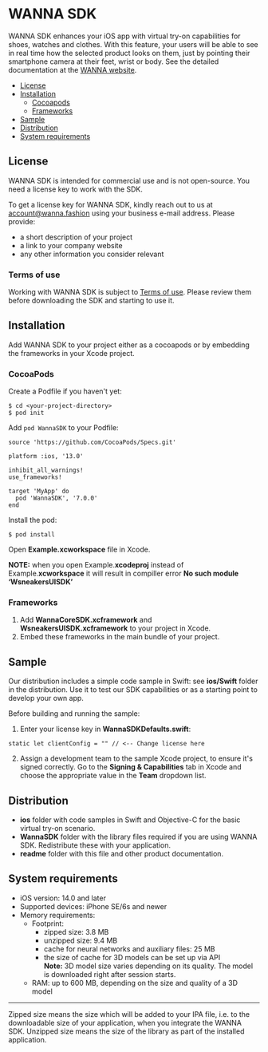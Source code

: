 # WANNA SDK

WANNA SDK enhances your iOS app with virtual try-on capabilities for shoes, watches and clothes. With this feature, your users will be able to see in real time how the selected product looks on them, just by pointing their smartphone camera at their feet, wrist or body. See the detailed documentation at the [WANNA website](https://docs.wanna.fashion/ios/getstarted).

<!-- TOC -->

- [License](#license)
- [Installation](#installation)
	- [Cocoapods](#cocoapods)
	- [Frameworks](#frameworks)
- [Sample](#sample)
- [Distribution](#distribution)
- [System requirements](#system-requirements)

<!-- /TOC -->

## License

WANNA SDK is intended for commercial use and is not open-source. You need a license key to work with the SDK.

To get a license key for WANNA SDK, kindly reach out to us at account@wanna.fashion using your business e-mail address. Please provide:

* a short description of your project
* a link to your company website
* any other information you consider relevant

### Terms of use

Working with WANNA SDK is subject to [Terms of use](https://wanna.fashion/terms-trial). Please review them before downloading the SDK and starting to use it.

## Installation

Add WANNA SDK to your project either as a cocoapods or by embedding the frameworks in your Xcode project.

### CocoaPods

Create a Podfile if you haven't yet:

```
$ cd <your-project-directory>
$ pod init
```

Add `pod WannaSDK` to your Podfile:

```
source 'https://github.com/CocoaPods/Specs.git'

platform :ios, '13.0'

inhibit_all_warnings!
use_frameworks!

target 'MyApp' do
  pod 'WannaSDK', '7.0.0'
end
```

Install the pod:

```
$ pod install
```

Open **Example.xcworkspace** file in Xcode.

**NOTE:** when you open Example.**xcodeproj** instead of Example.**xcworkspace** it will result in compiller error **No such module ‘WsneakersUISDK’**

### Frameworks

1. Add **WannaCoreSDK.xcframework** and **WsneakersUISDK.xcframework** to your project in Xcode.
2. Embed these frameworks in the main bundle of your project.

## Sample

Our distribution includes a simple code sample in Swift: see **ios/Swift** folder in the distribution. Use it to test our SDK capabilities or as a starting point to develop your own app.

Before building and running the sample:

1. Enter your license key in **WannaSDKDefaults.swift**:
```
static let clientConfig = "" // <-- Change license here
```
2. Assign a development team to the sample Xcode project, to ensure it's signed correctly. Go to the **Signing & Capabilities** tab in Xcode and choose the appropriate value in the **Team** dropdown list.

## Distribution

* **ios** folder with code samples in Swift and Objective-C for the basic virtual try-on scenario.
* **WannaSDK** folder with the library files required if you are using WANNA SDK. Redistribute these with your application.
* **readme** folder with this file and other product documentation.
 
## System requirements

* iOS version: 14.0 and later
* Supported devices: iPhone SE/6s and newer
* Memory requirements: 
    * Footprint: 
        * zipped size: 3.8 MB
        * unzipped size: 9.4 MB
        * cache for neural networks and auxiliary files: 25 MB
        * the size of cache for 3D models can be set up via API<br />
		**Note:** 3D model size varies depending on its quality. The model is downloaded right after session starts.
    * RAM: up to 600 MB, depending on the size and quality of a 3D model
______________________________
Zipped size means the size which will be added to your IPA file, i.e. to the downloadable size of your application, when you integrate the WANNA SDK.
Unzipped size means the size of the library as part of the installed application.
   
